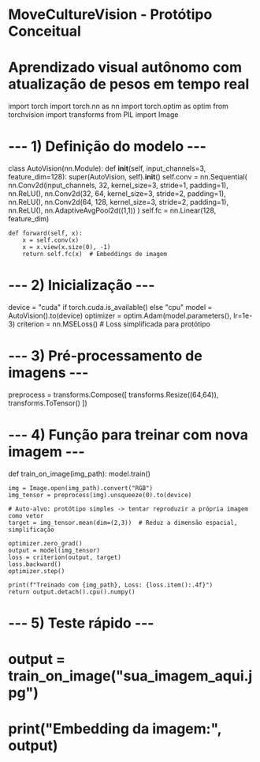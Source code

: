 # MoveCultureVision - Protótipo Conceitual
# Aprendizado visual autônomo com atualização de pesos em tempo real

import torch
import torch.nn as nn
import torch.optim as optim
from torchvision import transforms
from PIL import Image

# --- 1) Definição do modelo ---
class AutoVision(nn.Module):
    def __init__(self, input_channels=3, feature_dim=128):
        super(AutoVision, self).__init__()
        self.conv = nn.Sequential(
            nn.Conv2d(input_channels, 32, kernel_size=3, stride=1, padding=1),
            nn.ReLU(),
            nn.Conv2d(32, 64, kernel_size=3, stride=2, padding=1),
            nn.ReLU(),
            nn.Conv2d(64, 128, kernel_size=3, stride=2, padding=1),
            nn.ReLU(),
            nn.AdaptiveAvgPool2d((1,1))
        )
        self.fc = nn.Linear(128, feature_dim)
    
    def forward(self, x):
        x = self.conv(x)
        x = x.view(x.size(0), -1)
        return self.fc(x)  # Embeddings de imagem

# --- 2) Inicialização ---
device = "cuda" if torch.cuda.is_available() else "cpu"
model = AutoVision().to(device)
optimizer = optim.Adam(model.parameters(), lr=1e-3)
criterion = nn.MSELoss()  # Loss simplificada para protótipo

# --- 3) Pré-processamento de imagens ---
preprocess = transforms.Compose([
    transforms.Resize((64,64)),
    transforms.ToTensor()
])

# --- 4) Função para treinar com nova imagem ---
def train_on_image(img_path):
    model.train()
    
    img = Image.open(img_path).convert("RGB")
    img_tensor = preprocess(img).unsqueeze(0).to(device)
    
    # Auto-alvo: protótipo simples -> tentar reproduzir a própria imagem como vetor
    target = img_tensor.mean(dim=(2,3))  # Reduz a dimensão espacial, simplificação
    
    optimizer.zero_grad()
    output = model(img_tensor)
    loss = criterion(output, target)
    loss.backward()
    optimizer.step()
    
    print(f"Treinado com {img_path}, Loss: {loss.item():.4f}")
    return output.detach().cpu().numpy()

# --- 5) Teste rápido ---
# output = train_on_image("sua_imagem_aqui.jpg")
# print("Embedding da imagem:", output)
